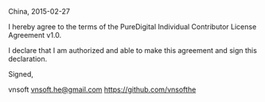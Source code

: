 China, 2015-02-27

I hereby agree to the terms of the PureDigital Individual Contributor License
Agreement v1.0.

I declare that I am authorized and able to make this agreement and sign this
declaration.

Signed,

vnsoft vnsoft.he@gmail.com https://github.com/vnsofthe
